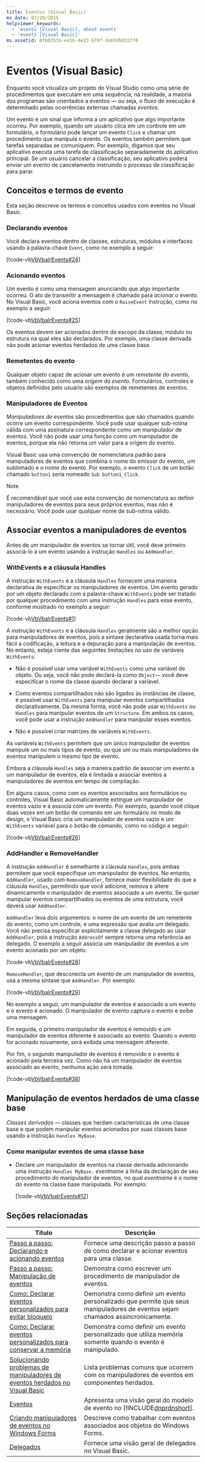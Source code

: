 ```yaml
---
title: Eventos (Visual Basic)
ms.date: 07/20/2015
helpviewer_keywords:
  - 'events [Visual Basic], about events'
  - 'events [Visual Basic]'
ms.assetid: 8fb0353a-e41b-4e23-b78f-da65db832f70
---
```

# <a name="events-visual-basic"></a>Eventos (Visual Basic)
Enquanto você visualiza um projeto do Visual Studio como uma série de procedimentos que executam em uma sequência, na realidade, a maioria dos programas são orientados a eventos — ou seja, o fluxo de execução é determinado pelas ocorrências externas chamadas *eventos*.  
  
 Um evento é um sinal que informa a um aplicativo que algo importante ocorreu. Por exemplo, quando um usuário clica em um controle em um formulário, o formulário pode lançar um evento `Click` e chamar um procedimento que manipula o evento. Os eventos também permitem que tarefas separadas se comuniquem. Por exemplo, digamos que seu aplicativo executa uma tarefa de classificação separadamente do aplicativo principal. Se um usuário cancelar a classificação, seu aplicativo poderá enviar um evento de cancelamento instruindo o processo de classificação para parar.  
  
## <a name="event-terms-and-concepts"></a>Conceitos e termos de evento  
 Esta seção descreve os termos e conceitos usados com eventos no Visual Basic.  
  
### <a name="declaring-events"></a>Declarando eventos  
 Você declara eventos dentro de classes, estruturas, módulos e interfaces usando a palavra-chave `Event`, como no exemplo a seguir:  
  
 [!code-vb[VbVbalrEvents#24](~/samples/snippets/visualbasic/VS_Snippets_VBCSharp/VbVbalrEvents/VB/Class1.vb#24)]  
  
### <a name="raising-events"></a>Acionando eventos  
 Um evento é como uma mensagem anunciando que algo importante ocorreu. O ato de transmitir a mensagem é chamado para *acionar* o evento. No Visual Basic, você aciona eventos com o `RaiseEvent` instrução, como no exemplo a seguir:  
  
 [!code-vb[VbVbalrEvents#25](~/samples/snippets/visualbasic/VS_Snippets_VBCSharp/VbVbalrEvents/VB/Class1.vb#25)]  
  
 Os eventos devem ser acionados dentro do escopo da classe, módulo ou estrutura na qual eles são declarados. Por exemplo, uma classe derivada não pode acionar eventos herdados de uma classe base.  
  
### <a name="event-senders"></a>Remetentes do evento  
 Qualquer objeto capaz de acionar um evento é um *remetente do evento*, também conhecido como uma *origem do evento*. Formulários, controles e objetos definidos pelo usuário são exemplos de remetentes de eventos.  
  
### <a name="event-handlers"></a>Manipuladores de Eventos  
 *Manipuladores de eventos* são procedimentos que são chamados quando ocorre um evento correspondente. Você pode usar qualquer sub-rotina válida com uma assinatura correspondente como um manipulador de eventos. Você não pode usar uma função como um manipulador de eventos, porque ela não retorna um valor para a origem do evento.  
  
 Visual Basic usa uma convenção de nomenclatura padrão para manipuladores de eventos que combina o nome do emissor do evento, um sublinhado e o nome do evento. Por exemplo, o evento `Click` de um botão chamado `button1` seria nomeado `Sub button1_Click`.  
  
> [!NOTE]
>  É recomendável que você use esta convenção de nomenclatura ao definir manipuladores de eventos para seus próprios eventos, mas não é necessário. Você pode usar qualquer nome de sub-rotina válido.  
  
## <a name="associating-events-with-event-handlers"></a>Associar eventos a manipuladores de eventos  
 Antes de um manipulador de eventos se tornar útil, você deve primeiro associá-lo a um evento usando a instrução `Handles` ou `AddHandler`.  
  
### <a name="withevents-and-the-handles-clause"></a>WithEvents e a cláusula Handles  
 A instrução `WithEvents` e a cláusula `Handles` fornecem uma maneira declarativa de especificar os manipuladores de eventos. Um evento gerado por um objeto declarado com a palavra-chave `WithEvents` pode ser tratado por qualquer procedimento com uma instrução `Handles` para esse evento, conforme mostrado no exemplo a seguir:  
  
 [!code-vb[VbVbalrEvents#1](~/samples/snippets/visualbasic/VS_Snippets_VBCSharp/VbVbalrEvents/VB/Class1.vb#1)]  
  
 A instrução `WithEvents` e a cláusula `Handles` geralmente são a melhor opção para manipuladores de eventos, pois a sintaxe declarativa usada torna mais fácil a codificação, a leitura e a depuração para a manipulação de eventos. No entanto, esteja ciente das seguintes limitações no uso de variáveis `WithEvents`:  
  
-   Não é possível usar uma variável `WithEvents` como uma variável de objeto. Ou seja, você não pode declará-la como `Object`— você deve especificar o nome da classe quando declarar a variável.  
  
-   Como eventos compartilhados não são ligados às instâncias de classe, é possível usar `WithEvents` para manipular eventos compartilhados declarativamente. Da mesma forma, você não pode usar `WithEvents` ou `Handles` para manipular eventos de um `Structure`. Em ambos os casos, você pode usar a instrução `AddHandler` para manipular esses eventos.  
  
-   Não é possível criar matrizes de variáveis `WithEvents`.  
  
 As variáveis `WithEvents` permitem que um único manipulador de eventos manipule um ou mais tipos de evento, ou que um ou mais manipuladores de eventos manipulem o mesmo tipo de evento.  
  
 Embora a cláusula `Handles` seja a maneira padrão de associar um evento a um manipulador de eventos, ela é limitada a associar eventos a manipuladores de eventos em tempo de compilação.  
  
 Em alguns casos, como com os eventos associados aos formulários ou controles, Visual Basic automaticamente extingue um manipulador de eventos vazio e a associa com um evento. Por exemplo, quando você clique duas vezes em um botão de comando em um formulário no modo de design, o Visual Basic cria um manipulador de eventos vazio e um `WithEvents` variável para o botão de comando, como no código a seguir:  
  
 [!code-vb[VbVbalrEvents#26](~/samples/snippets/visualbasic/VS_Snippets_VBCSharp/VbVbalrEvents/VB/Class1.vb#26)]  
  
### <a name="addhandler-and-removehandler"></a>AddHandler e RemoveHandler  
 A instrução `AddHandler` é semelhante à cláusula `Handles`, pois ambas permitem que você especifique um manipulador de eventos. No entanto, `AddHandler`, usado com `RemoveHandler`, fornece maior flexibilidade do que a cláusula `Handles`, permitindo que você adicione, remova e altere dinamicamente o manipulador de eventos associado a um evento. Se quiser manipular eventos compartilhados ou eventos de uma estrutura, você deverá usar `AddHandler`.  
  
 `AddHandler` leva dois argumentos: o nome de um evento de um remetente do evento, como um controle, e uma expressão que avalia um delegado. Você não precisa especificar explicitamente a classe delegado ao usar `AddHandler`, pois a instrução `AddressOf` sempre retorna uma referência ao delegado. O exemplo a seguir associa um manipulador de eventos a um evento acionado por um objeto:  
  
 [!code-vb[VbVbalrEvents#28](~/samples/snippets/visualbasic/VS_Snippets_VBCSharp/VbVbalrEvents/VB/Class1.vb#28)]  
  
 `RemoveHandler`, que desconecta um evento de um manipulador de eventos, usa a mesma sintaxe que `AddHandler`. Por exemplo:  
  
 [!code-vb[VbVbalrEvents#29](~/samples/snippets/visualbasic/VS_Snippets_VBCSharp/VbVbalrEvents/VB/Class1.vb#29)]  
  
 No exemplo a seguir, um manipulador de eventos é associado a um evento e o evento é acionado. O manipulador de evento captura o evento e exibe uma mensagem.  
  
 Em seguida, o primeiro manipulador de eventos é removido e um manipulador de eventos diferente é associado ao evento. Quando o evento for acionado novamente, será exibida uma mensagem diferente.  
  
 Por fim, o segundo manipulador de eventos é removido e o evento é acionado pela terceira vez. Como não há um manipulador de eventos associado ao evento, nenhuma ação será tomada.  
  
 [!code-vb[VbVbalrEvents#38](~/samples/snippets/visualbasic/VS_Snippets_VBCSharp/VbVbalrEvents/VB/Class2.vb#38)]  
  
## <a name="handling-events-inherited-from-a-base-class"></a>Manipulação de eventos herdados de uma classe base  
 *Classes derivadas* — classes que herdam características de uma classe base e que podem manipular eventos acionados por suas classes base usando a instrução `Handles MyBase`.  
  
### <a name="to-handle-events-from-a-base-class"></a>Como manipular eventos de uma classe base  
  
-   Declare um manipulador de eventos na classe derivada adicionando uma instrução `Handles MyBase.` *eventname* à linha da declaração de seu procedimento do manipulador de eventos, no qual *eventname* é o nome do evento na classe base manipulada. Por exemplo:  
  
     [!code-vb[VbVbalrEvents#12](~/samples/snippets/visualbasic/VS_Snippets_VBCSharp/VbVbalrEvents/VB/Class1.vb#12)]  
  
## <a name="related-sections"></a>Seções relacionadas  
  
|Título|Descrição|  
|-----------|-----------------|  
|[Passo a passo: Declarando e acionando eventos](../../../../visual-basic/programming-guide/language-features/events/walkthrough-declaring-and-raising-events.md)|Fornece uma descrição passo a passo de como declarar e acionar eventos para uma classe.|  
|[Passo a passo: Manipulação de eventos](../../../../visual-basic/programming-guide/language-features/events/walkthrough-handling-events.md)|Demonstra como escrever um procedimento de manipulador de eventos.|  
|[Como: Declarar eventos personalizados para evitar bloqueio](../../../../visual-basic/programming-guide/language-features/events/how-to-declare-custom-events-to-avoid-blocking.md)|Demonstra como definir um evento personalizado que permite que seus manipuladores de eventos sejam chamados assincronicamente.|  
|[Como: Declarar eventos personalizados para conservar a memória](../../../../visual-basic/programming-guide/language-features/events/how-to-declare-custom-events-to-conserve-memory.md)|Demonstra como definir um evento personalizado que utiliza memória somente quando o evento é manipulado.|  
|[Solucionando problemas de manipuladores de eventos herdados no Visual Basic](../../../../visual-basic/programming-guide/language-features/events/troubleshooting-inherited-event-handlers.md)|Lista problemas comuns que ocorrem com os manipuladores de eventos em componentes herdados.|  
|[Eventos](../../../../standard/events/index.md)|Apresenta uma visão geral do modelo de evento no [!INCLUDE[dnprdnshort](~/includes/dnprdnshort-md.md)].|  
|[Criando manipuladores de eventos no Windows Forms](../../../../framework/winforms/creating-event-handlers-in-windows-forms.md)|Descreve como trabalhar com eventos associados aos objetos do Windows Forms.|  
|[Delegados](../../../../visual-basic/programming-guide/language-features/delegates/index.md)|Fornece uma visão geral de delegados no Visual Basic.|
